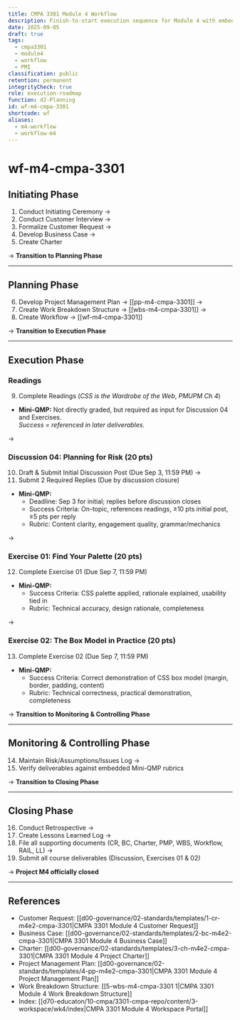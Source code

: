 ```yaml
---
title: CMPA 3301 Module 4 Workflow
description: Finish-to-start execution sequence for Module 4 with embedded mini-QMP checkpoints
date: 2025-09-05
draft: true
tags:
  - cmpa3301
  - module4
  - workflow
  - PMI
classification: public
retention: permanent
integrityCheck: true
role: execution-roadmap
function: d2-Planning
id: wf-m4-cmpa-3301
shortcode: wf
aliases:
  - m4-workflow
  - workflow-m4
---
```


# wf-m4-cmpa-3301

## Initiating Phase
1. Conduct Initiating Ceremony →  
2. Conduct Customer Interview →  
3. Formalize Customer Request →  
4. Develop Business Case →  
5. Create Charter

→ **Transition to Planning Phase**

---

## Planning Phase
6. Develop Project Management Plan → [[pp-m4-cmpa-3301]] →  
7. Create Work Breakdown Structure → [[wbs-m4-cmpa-3301]] →  
8. Create Workflow → [[wf-m4-cmpa-3301]]

→ **Transition to Execution Phase**

---

## Execution Phase

### Readings
9. Complete Readings (*CSS is the Wardrobe of the Web*, *PMUPM Ch 4*)  

- **Mini-QMP:** Not directly graded, but required as input for Discussion 04 and Exercises.  
  *Success = referenced in later deliverables.*

→

### Discussion 04: Planning for Risk (20 pts)
10. Draft & Submit Initial Discussion Post (Due Sep 3, 11:59 PM) →  
11. Submit 2 Required Replies (Due by discussion closure)

- **Mini-QMP:**
  * Deadline: Sep 3 for initial; replies before discussion closes  
  * Success Criteria: On-topic, references readings, ≥10 pts initial post, ≥5 pts per reply  
  * Rubric: Content clarity, engagement quality, grammar/mechanics

→

### Exercise 01: Find Your Palette (20 pts)
12. Complete Exercise 01 (Due Sep 7, 11:59 PM)

- **Mini-QMP:**
  * Success Criteria: CSS palette applied, rationale explained, usability tied in  
  * Rubric: Technical accuracy, design rationale, completeness

→

### Exercise 02: The Box Model in Practice (20 pts)
13. Complete Exercise 02 (Due Sep 7, 11:59 PM)

- **Mini-QMP:**
  * Success Criteria: Correct demonstration of CSS box model (margin, border, padding, content)  
  * Rubric: Technical correctness, practical demonstration, completeness

→ **Transition to Monitoring & Controlling Phase**

---

## Monitoring & Controlling Phase
14. Maintain Risk/Assumptions/Issues Log →  
15. Verify deliverables against embedded Mini-QMP rubrics

→ **Transition to Closing Phase**

---

## Closing Phase
16. Conduct Retrospective →  
17. Create Lessons Learned Log →  
18. File all supporting documents (CR, BC, Charter, PMP, WBS, Workflow, RAIL, LL) →  
19. Submit all course deliverables (Discussion, Exercises 01 & 02)

→ **Project M4 officially closed**

---

## References
- Customer Request: [[d00-governance/02-standards/templates/1-cr-m4e2-cmpa-3301|CMPA 3301 Module 4 Customer Request]]
- Business Case: [[d00-governance/02-standards/templates/2-bc-m4e2-cmpa-3301|CMPA 3301 Module 4 Business Case]]
- Charter: [[d00-governance/02-standards/templates/3-ch-m4e2-cmpa-3301|CMPA 3301 Module 4 Project Charter]]
- Project Management Plan: [[d00-governance/02-standards/templates/4-pp-m4e2-cmpa-3301|CMPA 3301 Module 4 Project Management Plan]]
- Work Breakdown Structure: [[5-wbs-m4-cmpa-3301 1|CMPA 3301 Module 4 Work Breakdown Structure]]
- Index: [[d70-educaton/10-cmpa/3301-cmpa-repo/content/3-workspace/wk4/index|CMPA 3301 Module 4 Workspace Portal]]
